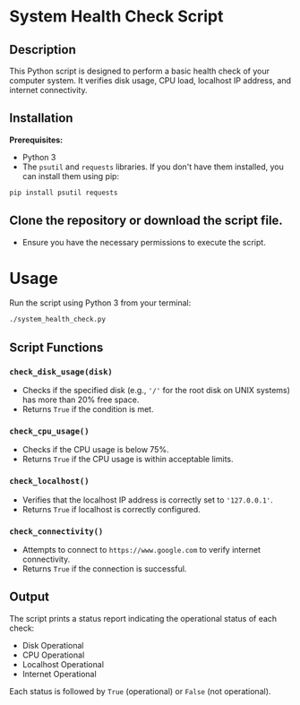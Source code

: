 # System Health Check Script

## Description
This Python script is designed to perform a basic health check of your computer system. It verifies disk usage, CPU load, localhost IP address, and internet connectivity.

## Installation

**Prerequisites:**
- Python 3
- The `psutil` and `requests` libraries. If you don't have them installed, you can install them using pip:

```bash
pip install psutil requests
```
## Clone the repository or download the script file.
- Ensure you have the necessary permissions to execute the script.

# Usage
Run the script using Python 3 from your terminal:
```bash
./system_health_check.py
```

## Script Functions

### `check_disk_usage(disk)`
- Checks if the specified disk (e.g., `'/'` for the root disk on UNIX systems) has more than 20% free space.
- Returns `True` if the condition is met.

### `check_cpu_usage()`
- Checks if the CPU usage is below 75%.
- Returns `True` if the CPU usage is within acceptable limits.

### `check_localhost()`
- Verifies that the localhost IP address is correctly set to `'127.0.0.1'`.
- Returns `True` if localhost is correctly configured.

### `check_connectivity()`
- Attempts to connect to `https://www.google.com` to verify internet connectivity.
- Returns `True` if the connection is successful.

## Output
The script prints a status report indicating the operational status of each check:
- Disk Operational
- CPU Operational
- Localhost Operational
- Internet Operational

Each status is followed by `True` (operational) or `False` (not operational).
